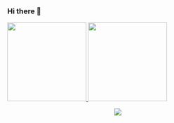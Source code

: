 ### Hi there 👋
<div>
  <a href="https://beacons.ai/DarlanViegas">
  <img height="180em" src="https://github-readme-stats.vercel.app/api?username=DarlanViegas&show_icons=true&theme=dark&include_all_commits=true&count_private=true"/>
  <img height="180em" src="https://github-readme-stats.vercel.app/api/top-langs/?username=DarlanViegas&layout=compact&langs_count=16&theme=dark"/>
</div>
  <p align="center">
<a href="https://www.linkedin.com/in/darlanviegas/"><img src="https://img.shields.io/badge/linkedin-%230077B5.svg?&style=for-the-badge&logo=linkedin&logoColor=white"></a>


<!--
**Darlanviegas/DarlanViegas** is a ✨ _special_ ✨ repository because its `README.md` (this file) appears on your GitHub profile.

Here are some ideas to get you started:

- 🔭 I’m currently working on ...
- 🌱 I’m currently learning ...
- 👯 I’m looking to collaborate on ...
- 🤔 I’m looking for help with ...
- 💬 Ask me about ...
- 📫 How to reach me: ...
- 😄 Pronouns: ...
- ⚡ Fun fact: ...
-->
